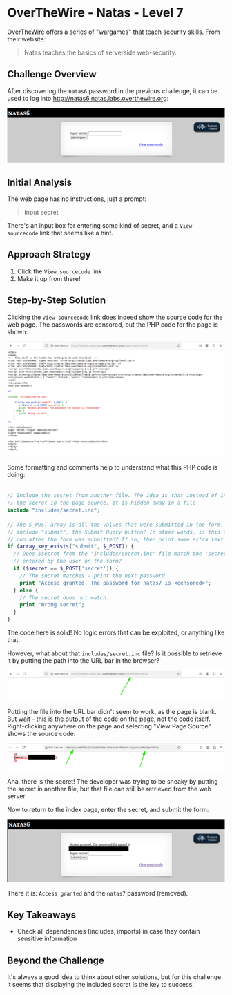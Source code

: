 # OverTheWire - Natas - Level 7

[OverTheWire](https://overthewire.org) offers a series of "wargames" that teach
security skills. From their website:

> Natas teaches the basics of serverside web-security.

## Challenge Overview

After discovering the `natas6` password in the previous challenge, it can be
used to log into http://natas6.natas.labs.overthewire.org:

![The main page](images/level_07/00_main_page.png)

## Initial Analysis

The web page has no instructions, just a prompt:

> Input secret

There's an input box for entering some kind of secret, and a `View sourcecode`
link that seems like a hint.

## Approach Strategy

1. Click the `View sourcecode` link
1. Make it up from there!

## Step-by-Step Solution

Clicking the `View sourcecode` link does indeed show the source code for the
web page. The passwords are censored, but the PHP code for the page is shown:

![Page Source Code](images/level_07/01_source_code.png)

Some formatting and comments help to understand what this PHP code is doing:

```php

// Include the secret from another file. The idea is that instead of including
// the secret in the page source, it is hidden away in a file.
include "includes/secret.inc";

// The $_POST array is all the values that were submitted in the form. Does it
// include "submit", the Submit Query button? In other words, is this code being
// run after the form was submitted? If so, then print some extra text.
if (array_key_exists("submit", $_POST)) {
  // Does $secret from the "includes/secret.inc" file match the 'secret' value
  // entered by the user on the form?
  if ($secret == $_POST['secret']) {
    // The secret matches - print the next password.
    print "Access granted. The password for natas7 is <censored>";
  } else {
    // The secret does not match.
    print "Wrong secret";
  }
}
```

The code here is solid! No logic errors that can be exploited, or anything like
that.

However, what about that `includes/secret.inc` file? Is it possible to retrieve
it by putting the path into the URL bar in the browser?

![A Blank Secret](images/level_07/02_secret_blank.png)

Putting the file into the URL bar didn't seem to work, as the page is blank. But
wait - this is the output of the code on the page, not the code itself. Right-clicking anywhere on the page and selecting "View Page Source" shows the
source code:

![The Secret](images/level_07/03_secret.png)

Aha, there is the secret! The developer was trying to be sneaky by putting the
secret in another file, but that file can still be retrieved from the web
server.

Now to return to the index page, enter the secret, and submit the form:

![The Password](images/level_07/04_password.png)

There it is: `Access granted` and the `natas7` password (removed).

## Key Takeaways

- Check all dependencies (includes, imports) in case they contain sensitive
  information

## Beyond the Challenge

It's always a good idea to think about other solutions, but for this challenge
it seems that displaying the included secret is the key to success.
